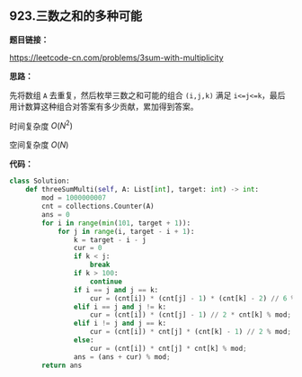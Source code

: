 ## 923.三数之和的多种可能

**题目链接：**

https://leetcode-cn.com/problems/3sum-with-multiplicity

**思路：**

先将数组 `A` 去重复，然后枚举三数之和可能的组合 `(i,j,k)` 满足 `i<=j<=k`，最后用计数算这种组合对答案有多少贡献，累加得到答案。

时间复杂度 $O(N^2)$

空间复杂度 $O(N)$


**代码：**
```python
class Solution:
    def threeSumMulti(self, A: List[int], target: int) -> int:
        mod = 1000000007
        cnt = collections.Counter(A)
        ans = 0
        for i in range(min(101, target + 1)):
            for j in range(i, target - i + 1):
                k = target - i - j
                cur = 0
                if k < j:
                    break
                if k > 100:
                    continue
                if i == j and j == k:
                    cur = (cnt[i]) * (cnt[j] - 1) * (cnt[k] - 2) // 6 % mod;
                elif i == j and j != k:
                    cur = (cnt[i]) * (cnt[j] - 1) // 2 * cnt[k] % mod;
                elif i != j and j == k:
                    cur = (cnt[i]) * cnt[j] * (cnt[k] - 1) // 2 % mod;
                else:
                    cur = (cnt[i]) * cnt[j] * cnt[k] % mod;
                ans = (ans + cur) % mod;
        return ans
```


